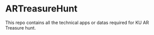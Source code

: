 # ARTreasureHunt
This repo contains all the technical apps or datas required for KU AR Treasure hunt.

